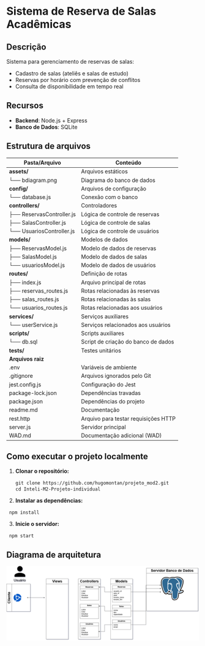# Sistema de Reserva de Salas Acadêmicas

##  Descrição
Sistema para gerenciamento de reservas de salas:
- Cadastro de salas (ateliês e salas de estudo)
- Reservas por horário com prevenção de conflitos
- Consulta de disponibilidade em tempo real

## Recursos
- **Backend**: Node.js + Express
- **Banco de Dados**: SQLite

## Estrutura de arquivos 

| Pasta/Arquivo          | Conteúdo                                  |
|------------------------|-------------------------------------------|
| **assets/**            | Arquivos estáticos                        |
| └── bdiagram.png       | Diagrama do banco de dados                |
| **config/**            | Arquivos de configuração                  |
| └── database.js        | Conexão com o banco                       |
| **controllers/**       | Controladores                             |
| ├── ReservasController.js | Lógica de controle de reservas         |
| ├── SalasController.js    | Lógica de controle de salas            |
| └── UsuariosController.js | Lógica de controle de usuários         |
| **models/**            | Modelos de dados                          |
| ├── ReservasModel.js   | Modelo de dados de reservas               |
| ├── SalasModel.js      | Modelo de dados de salas                  |
| └── usuariosModel.js   | Modelo de dados de usuários               |
| **routes/**            | Definição de rotas                        |
| ├── index.js           | Arquivo principal de rotas                |
| ├── reservas_routes.js | Rotas relacionadas às reservas            |
| ├── salas_routes.js    | Rotas relacionadas às salas               |
| └── usuarios_routes.js | Rotas relacionadas aos usuários           |
| **services/**          | Serviços auxiliares                       |
| └── userService.js     | Serviços relacionados aos usuários        |
| **scripts/**           | Scripts auxiliares                        |
| └── db.sql             | Script de criação do banco de dados       |
| **tests/**             | Testes unitários                          |
| **Arquivos raiz**      |                                           |
| .env                   | Variáveis de ambiente                     |
| .gitignore             | Arquivos ignorados pelo Git               |
| jest.config.js         | Configuração do Jest                      |
| package-lock.json      | Dependências travadas                     |
| package.json           | Dependências do projeto                   |
| readme.md              | Documentação                              |
| rest.http              | Arquivo para testar requisições HTTP      |
| server.js              | Servidor principal                        |
| WAD.md                 | Documentação adicional (WAD)              |

## Como executar o projeto localmente

1. **Clonar o repositório:**

   ````
   git clone https://github.com/hugomontan/projeto_mod2.git
   cd Inteli-M2-Projeto-individual
   ````

2. **Instalar as dependências:**

````
 npm install 
 ````

3. **Inicie o servidor:**

````
 npm start 
 ````

## Diagrama de arquitetura 

![](./assets/diagram.png)
